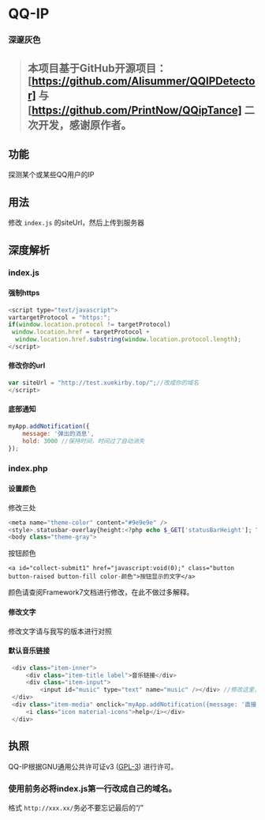 # QQ-IP
### 深邃灰色

> ## 本项目基于GitHub开源项目：[https://github.com/Alisummer/QQIPDetector] 与 [https://github.com/PrintNow/QQipTance] 二次开发，感谢原作者。

## 功能
探测某个或某些QQ用户的IP

## 用法
修改 `index.js` 的siteUrl，然后上传到服务器

## 深度解析
### index.js
#### 强制https
```javascript
<script type="text/javascript">
vartargetProtocol = "https:";
if(window.location.protocol != targetProtocol)
 window.location.href = targetProtocol +
  window.location.href.substring(window.location.protocol.length);
</script>
```
#### 修改你的url
```javascript
var siteUrl = "http://test.xuekirby.top/";//改成你的域名
</script>
```

#### 底部通知
```javascript
myApp.addNotification({
	message: '弹出的消息',
	hold: 3000 //保持时间，时间过了自动消失
});
```

### index.php
#### 设置颜色
修改三处
```php
<meta name="theme-color" content="#9e9e9e" />
<style>.statusbar-overlay{height:<?php echo $_GET['statusBarHeight']; ?>px;}.page{border-top:<?php echo $_GET['statusBarHeight']; ?>px solid #9e9e9e}.panel-left .list-block {margin:<?php echo $_GET['statusBarHeight']+2; ?>px 0;}</style>
<body class="theme-gray">
```
按钮颜色
```
<a id="collect-submit1" href="javascript:void(0);" class="button button-raised button-fill color-颜色">按钮显示的文字</a>
```
颜色请查阅Framework7文档进行修改，在此不做过多解释。

#### 修改文字
修改文字请与我写的版本进行对照

#### 默认音乐链接
```php
 <div class="item-inner">
     <div class="item-title label">音乐链接</div>
     <div class="item-input">
         <input id="music" type="text" name="music" /></div> //修改这里，在type="text"后面加个value="http://xxxxxx.xxxx/mp3"
 </div>
 <div class="item-media" onclick="myApp.addNotification({message: '直接在消息上播放音乐，可不填。',hold: 1500});">
     <i class="icon material-icons">help</i></div>
 </div>
```

## 执照
QQ-IP根据GNU通用公共许可证v3 (<a href="http://www.gnu.org/copyleft/gpl.html" target="_blank">GPL-3</a>) 进行许可。

### 使用前务必将index.js第一行改成自己的域名。
格式 `http://xxx.xx/`务必不要忘记最后的“/”